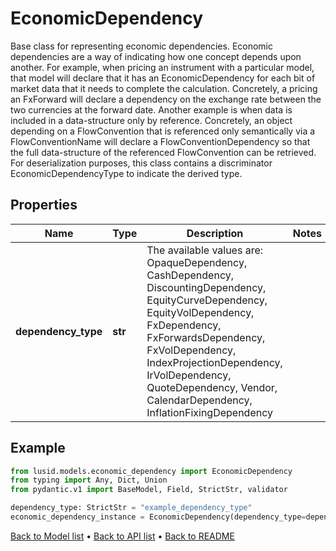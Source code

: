 # EconomicDependency

Base class for representing economic dependencies.  Economic dependencies are a way of indicating how one concept depends upon another.  For example, when pricing an instrument with a particular model,  that model will declare that it has an EconomicDependency for each bit of market data  that it needs to complete the calculation.  Concretely, a pricing an FxForward will declare a dependency on the exchange rate between the two currencies  at the forward date.                Another example is when data is included in a data-structure only by reference.  Concretely, an object depending on a FlowConvention that is referenced only semantically via a FlowConventionName  will declare a FlowConventionDependency  so that the full data-structure of the referenced FlowConvention can be retrieved.                For deserialization purposes,  this class contains a discriminator EconomicDependencyType to indicate the derived type.
## Properties
Name | Type | Description | Notes
------------ | ------------- | ------------- | -------------
**dependency_type** | **str** | The available values are: OpaqueDependency, CashDependency, DiscountingDependency, EquityCurveDependency, EquityVolDependency, FxDependency, FxForwardsDependency, FxVolDependency, IndexProjectionDependency, IrVolDependency, QuoteDependency, Vendor, CalendarDependency, InflationFixingDependency | 
## Example

```python
from lusid.models.economic_dependency import EconomicDependency
from typing import Any, Dict, Union
from pydantic.v1 import BaseModel, Field, StrictStr, validator

dependency_type: StrictStr = "example_dependency_type"
economic_dependency_instance = EconomicDependency(dependency_type=dependency_type)

```

[Back to Model list](../README.md#documentation-for-models) &#8226; [Back to API list](../README.md#documentation-for-api-endpoints) &#8226; [Back to README](../README.md)

